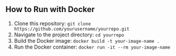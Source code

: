 ## How to Run with Docker

1. Clone this repository: `git clone https://github.com/yourusername/yourrepo.git`
2. Navigate to the project directory: `cd yourrepo`
3. Build the Docker image: `docker build -t your-image-name .`
4. Run the Docker container: `docker run -it --rm your-image-name`
